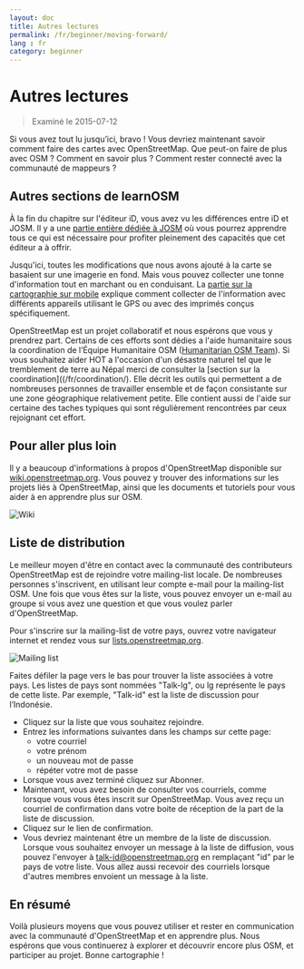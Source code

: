 ```yaml
---
layout: doc
title: Autres lectures
permalink: /fr/beginner/moving-forward/
lang : fr
category: beginner
---
```


Autres lectures
===============

> Examiné le 2015-07-12  

Si vous avez tout lu jusqu’ici, bravo ! Vous devriez maintenant savoir comment faire des cartes avec OpenStreetMap. Que peut-on faire de plus avec OSM ? Comment en savoir plus ? Comment rester connecté avec la communauté de mappeurs ?  

Autres sections de learnOSM
---------------------------

À la fin du chapitre sur l'éditeur iD, vous avez vu les différences entre iD et JOSM. Il y a une [partie entière dédiée à JOSM](/fr/josm/) où vous pourrez apprendre tous ce qui est nécessaire pour profiter pleinement des capacités que cet éditeur a à offrir.  

Jusqu'ici, toutes les modifications que nous avons ajouté à la carte se basaient sur une imagerie en fond. Mais vous pouvez collecter une tonne d'information tout en marchant ou en conduisant. La [partie sur la cartographie sur mobile](/fr/mobile-mapping/) explique comment collecter de l'information avec différents appareils utilisant le GPS ou avec des imprimés conçus spécifiquement.   

OpenStreetMap est un projet collaboratif et nous espérons que vous y prendrez part. Certains de ces efforts sont dédies a l'aide humanitaire sous la coordination de l’Équipe Humanitaire OSM ([Humanitarian OSM Team](http://hotosm.org)). Si vous souhaitez aider HOT a l'occasion d'un désastre naturel tel que le tremblement de terre au Népal merci de consulter la [section sur la coordination]((/fr/coordination/). Elle décrit les outils qui permettent a de nombreuses personnes de travailler ensemble et de façon consistante sur une zone géographique relativement petite. Elle contient aussi de l'aide sur certaine des taches typiques qui sont régulièrement rencontrées par ceux rejoignant cet effort.  


Pour aller plus loin
----------

Il y a beaucoup d'informations à propos d'OpenStreetMap disponible sur [wiki.openstreetmap.org](http://wiki.openstreetmap.org/). Vous pouvez y trouver des informations sur les projets liés à OpenStreetMap, ainsi que les documents et tutoriels pour vous aider à en apprendre plus sur OSM.  

![Wiki][]

<!-- also more info on this site once it is prepared -->

Liste de distribution
------------

Le meilleur moyen d'être en contact avec la communauté des contributeurs OpenStreetMap est de rejoindre votre mailing-list locale. De nombreuses personnes s'inscrivent, en utilisant leur compte e-mail pour la mailing-list OSM. Une fois que vous êtes sur la liste, vous pouvez envoyer un e-mail au groupe si vous avez une question et que vous voulez parler d'OpenStreetMap.  

Pour s'inscrire sur la mailing-list de votre pays, ouvrez votre navigateur internet et rendez vous sur [lists.openstreetmap.org](http://lists.openstreetmap.org/).  

![Mailing list][]

Faites défiler la page vers le bas pour trouver la liste associées à votre pays. Les listes de pays sont nommées "Talk-lg", ou lg représente le pays de cette liste. Par exemple, "Talk-id" est la liste de discussion pour l’Indonésie.  

- Cliquez sur la liste que vous souhaitez rejoindre.  
- Entrez les informations suivantes dans les champs sur cette page:  
    + votre courriel  
    + votre prénom  
    + un nouveau mot de passe  
    + répéter votre mot de passe  
- Lorsque vous avez terminé cliquez sur Abonner.
- Maintenant, vous avez besoin de consulter vos courriels, comme lorsque vous vous êtes inscrit sur OpenStreetMap. Vous avez reçu un courriel de confirmation dans votre boite de réception de la part de la liste de discussion.  
- Cliquez sur le lien de confirmation.  
- Vous devriez maintenant être un membre de la liste de discussion.  
Lorsque vous souhaitez envoyer un message à la liste de diffusion, vous pouvez l'envoyer à [talk-id@openstreetmap.org](mailto:talk-id@openstreetmap.org) en remplaçant "id" par le pays de votre liste. Vous allez aussi recevoir des courriels lorsque d'autres membres envoient un message à la liste.  

<!-- maybe expand and put this back later
MapOSMatic
----------

Un de ces projets s'appelle MapOSMatic, vous pouvez y accéder via votre
navigateur internet à l'adresse [maposmatic.org](http://www.maposmatic.org/). C'est
un outil simple pour imprimer une carte du lieu de votre choix. Il va
automatiquement générer une carte, accompagnée d'une grille et d'un
index des lieux inclus dans la zone.

![MapOSMatic][]
-->


En résumé
-------

Voilà plusieurs moyens que vous pouvez utiliser et rester en communication avec la communauté d'OpenStreetMap et en apprendre plus. Nous espérons que vous continuerez à explorer et découvrir encore plus OSM, et participer au projet. Bonne cartographie !


[MapOSMatic]: /images/beginner/maposmatic-homepage.png
[Wiki]: /images/beginner/osm-wiki.png
[Mailing list]: /images/beginner/osm-mailing-lists.png